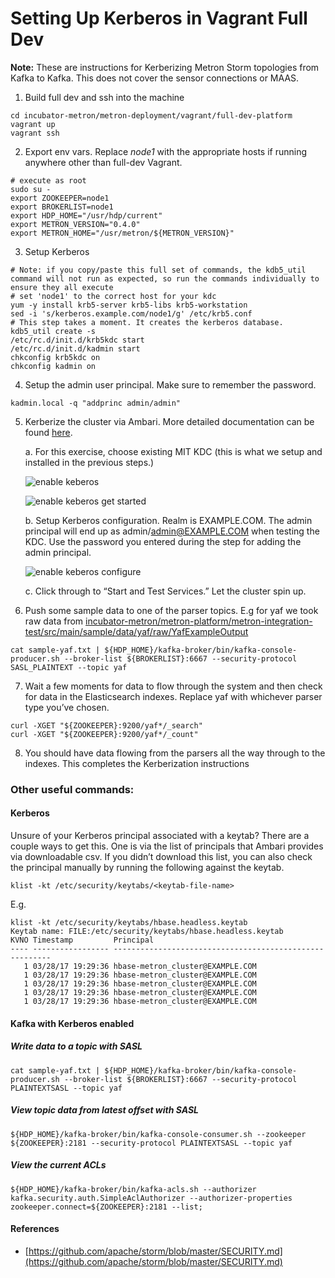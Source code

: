 # Setting Up Kerberos in Vagrant Full Dev
**Note:** These are instructions for Kerberizing Metron Storm topologies from Kafka to Kafka. This does not cover the sensor connections or MAAS.

1. Build full dev and ssh into the machine
  ```
cd incubator-metron/metron-deployment/vagrant/full-dev-platform
vagrant up
vagrant ssh
  ```

2. Export env vars. Replace *node1* with the appropriate hosts if running anywhere other than full-dev Vagrant.
  ```
# execute as root
sudo su -
export ZOOKEEPER=node1
export BROKERLIST=node1
export HDP_HOME="/usr/hdp/current"
export METRON_VERSION="0.4.0"
export METRON_HOME="/usr/metron/${METRON_VERSION}"
  ```

3. Setup Kerberos
  ```
# Note: if you copy/paste this full set of commands, the kdb5_util command will not run as expected, so run the commands individually to ensure they all execute
# set 'node1' to the correct host for your kdc
yum -y install krb5-server krb5-libs krb5-workstation
sed -i 's/kerberos.example.com/node1/g' /etc/krb5.conf
# This step takes a moment. It creates the kerberos database.
kdb5_util create -s
/etc/rc.d/init.d/krb5kdc start
/etc/rc.d/init.d/kadmin start
chkconfig krb5kdc on
chkconfig kadmin on
  ```

4. Setup the admin user principal. Make sure to remember the password.
  ```
kadmin.local -q "addprinc admin/admin"
  ```

5. Kerberize the cluster via Ambari. More detailed documentation can be found [here](http://docs.hortonworks.com/HDPDocuments/HDP2/HDP-2.5.3/bk_security/content/_enabling_kerberos_security_in_ambari.html).

    a. For this exercise, choose existing MIT KDC (this is what we setup and installed in the previous steps.)

    ![enable keberos](readme-images/enable-kerberos.png)

    ![enable keberos get started](readme-images/enable-kerberos-started.png)

    b. Setup Kerberos configuration. Realm is EXAMPLE.COM. The admin principal will end up as admin/admin@EXAMPLE.COM when testing the KDC. Use the password you entered during the step for adding the admin principal.

    ![enable keberos configure](readme-images/enable-kerberos-configure-kerberos.png)

    c. Click through to “Start and Test Services.” Let the cluster spin up.

6. Push some sample data to one of the parser topics. E.g for yaf we took raw data from [incubator-metron/metron-platform/metron-integration-test/src/main/sample/data/yaf/raw/YafExampleOutput](../../metron-platform/metron-integration-test/src/main/sample/data/yaf/raw/YafExampleOutput)
  ```
cat sample-yaf.txt | ${HDP_HOME}/kafka-broker/bin/kafka-console-producer.sh --broker-list ${BROKERLIST}:6667 --security-protocol SASL_PLAINTEXT --topic yaf
  ```

7. Wait a few moments for data to flow through the system and then check for data in the Elasticsearch indexes. Replace yaf with whichever parser type you’ve chosen.
  ```
curl -XGET "${ZOOKEEPER}:9200/yaf*/_search"
curl -XGET "${ZOOKEEPER}:9200/yaf*/_count"
  ```

8. You should have data flowing from the parsers all the way through to the indexes. This completes the Kerberization instructions

### Other useful commands:
#### Kerberos
Unsure of your Kerberos principal associated with a keytab? There are a couple ways to get this. One is via the list of principals that Ambari provides via downloadable csv. If you didn’t download this list, you can also check the principal manually by running the following against the keytab.
```
klist -kt /etc/security/keytabs/<keytab-file-name>
```

E.g.
```
klist -kt /etc/security/keytabs/hbase.headless.keytab
Keytab name: FILE:/etc/security/keytabs/hbase.headless.keytab
KVNO Timestamp         Principal
---- ----------------- --------------------------------------------------------
   1 03/28/17 19:29:36 hbase-metron_cluster@EXAMPLE.COM
   1 03/28/17 19:29:36 hbase-metron_cluster@EXAMPLE.COM
   1 03/28/17 19:29:36 hbase-metron_cluster@EXAMPLE.COM
   1 03/28/17 19:29:36 hbase-metron_cluster@EXAMPLE.COM
   1 03/28/17 19:29:36 hbase-metron_cluster@EXAMPLE.COM
```

#### Kafka with Kerberos enabled

##### Write data to a topic with SASL
```
cat sample-yaf.txt | ${HDP_HOME}/kafka-broker/bin/kafka-console-producer.sh --broker-list ${BROKERLIST}:6667 --security-protocol PLAINTEXTSASL --topic yaf
```

##### View topic data from latest offset with SASL
```
${HDP_HOME}/kafka-broker/bin/kafka-console-consumer.sh --zookeeper ${ZOOKEEPER}:2181 --security-protocol PLAINTEXTSASL --topic yaf
```

##### View the current ACLs
```
${HDP_HOME}/kafka-broker/bin/kafka-acls.sh --authorizer kafka.security.auth.SimpleAclAuthorizer --authorizer-properties zookeeper.connect=${ZOOKEEPER}:2181 --list;
```


#### References
* [https://github.com/apache/storm/blob/master/SECURITY.md](https://github.com/apache/storm/blob/master/SECURITY.md)
